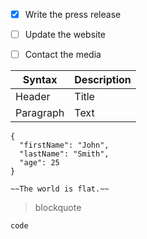 - [x] Write the press release
- [ ] Update the website
- [ ] Contact the media



| Syntax | Description |
| ----------- | ----------- |
| Header | Title |
| Paragraph | Text |



```
{
  "firstName": "John",
  "lastName": "Smith",
  "age": 25
}
```


	~~The world is flat.~~
  
  > blockquote
  > 

`code`
